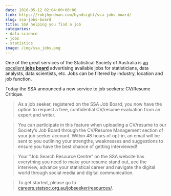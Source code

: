 ```yaml
---
date: 2016-05-12 02:04:00+00:00
link: https://robjhyndman.com/hyndsight/ssa-jobs-board/
slug: ssa-jobs-board
title: SSA helping you find a job
categories:
- data science
- jobs
- statistics
image: /img/ssa_jobs.png
---
```


One of the great services of the Statistical Society of Australia is [an excellent **jobs board**](http://careers.statsoc.org.au) advertising available jobs for statisticians, data analysts, data scientists, etc. Jobs can be filtered by industry, location and job function.

Today the SSA announced a new service to job seekers: CV/Resume Critique.<!-- more -->

>As a job seeker, registered on the SSA Job Board, you now have the option to request a free, confidential CV/resume evaluation from an expert and writer.

>You can participate in this feature when uploading a CV/resume to our Society’s Job Board through the CV/Resume Management section of your job seeker account. Within 48 hours of opt-in, an email will be sent to you outlining your strengths, weaknesses and suggestions to ensure you have the best chance of getting interviewed!

>Your ”Job Search Resource Centre” on the SSA website has everything you need to make your resume stand out, ace the interview, advance your statistical career and navigate the digital world through social media and digital communication.

>To get started, please go to [careers.statsoc.org.au/jobseeker/resources/](http://careers.statsoc.org.au/jobseeker/resources/).
